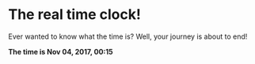 # The real time clock!

Ever wanted to know what the time is? Well, your journey is about to end!

**The time is Nov 04, 2017, 00:15**
